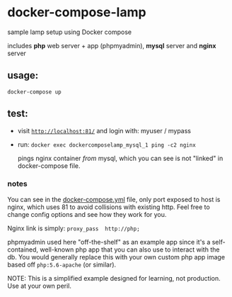 # docker-compose-lamp
sample lamp setup using Docker compose

includes **php** web server + app (phpmyadmin), **mysql** server and **nginx** server

## usage:
`docker-compose up`

## test:
* visit [`http://localhost:81/`](http://localhost:81/) and login with: myuser / mypass

* run: `docker exec dockercomposelamp_mysql_1 ping -c2 nginx`

  pings nginx container _from_ mysql, which you can see is not "linked" in docker-compose file.

### notes
You can see in the [docker-compose.yml](docker-compose.yml) file,  only port exposed to host is nginx, which uses 81 to avoid collisions with existing http. Feel free to change config options and see how they work for you.

Nginx link is simply: `proxy_pass  http://php;`

phpmyadmin used here "off-the-shelf" as an example app since it's a self-contained, well-known php app that you can also use to interact with the db. You would generally replace this with your own custom php app image based off `php:5.6-apache` (or similar).

NOTE: This is a simplified example designed for learning, not production. Use at your own peril.
